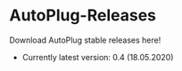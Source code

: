 # AutoPlug-Releases
Download AutoPlug stable releases here!
 - Currently latest version: 0.4 (18.05.2020)
